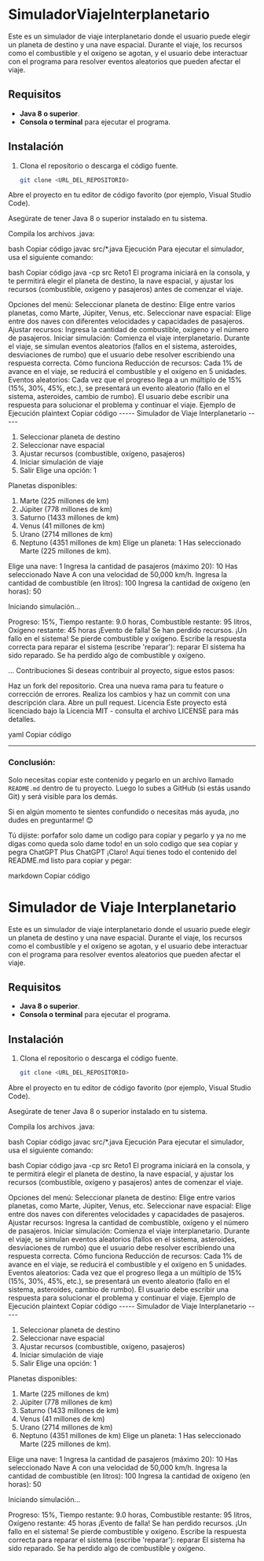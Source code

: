 # SimuladorViajeInterplanetario
Este es un simulador de viaje interplanetario donde el usuario puede elegir un planeta de destino y una nave espacial. Durante el viaje, los recursos como el combustible y el oxígeno se agotan, y el usuario debe interactuar con el programa para resolver eventos aleatorios que pueden afectar el viaje.

## Requisitos

- **Java 8 o superior**.
- **Consola o terminal** para ejecutar el programa.

## Instalación

1. Clona el repositorio o descarga el código fuente.

   ```bash
   git clone <URL_DEL_REPOSITORIO>
Abre el proyecto en tu editor de código favorito (por ejemplo, Visual Studio Code).

Asegúrate de tener Java 8 o superior instalado en tu sistema.

Compila los archivos .java:

bash
Copiar código
javac src/*.java
Ejecución
Para ejecutar el simulador, usa el siguiente comando:

bash
Copiar código
java -cp src Reto1
El programa iniciará en la consola, y te permitirá elegir el planeta de destino, la nave espacial, y ajustar los recursos (combustible, oxígeno y pasajeros) antes de comenzar el viaje.

Opciones del menú:
Seleccionar planeta de destino: Elige entre varios planetas, como Marte, Júpiter, Venus, etc.
Seleccionar nave espacial: Elige entre dos naves con diferentes velocidades y capacidades de pasajeros.
Ajustar recursos: Ingresa la cantidad de combustible, oxígeno y el número de pasajeros.
Iniciar simulación: Comienza el viaje interplanetario. Durante el viaje, se simulan eventos aleatorios (fallos en el sistema, asteroides, desviaciones de rumbo) que el usuario debe resolver escribiendo una respuesta correcta.
Cómo funciona
Reducción de recursos: Cada 1% de avance en el viaje, se reducirá el combustible y el oxígeno en 5 unidades.
Eventos aleatorios: Cada vez que el progreso llega a un múltiplo de 15% (15%, 30%, 45%, etc.), se presentará un evento aleatorio (fallo en el sistema, asteroides, cambio de rumbo). El usuario debe escribir una respuesta para solucionar el problema y continuar el viaje.
Ejemplo de Ejecución
plaintext
Copiar código
----- Simulador de Viaje Interplanetario -----
1. Seleccionar planeta de destino
2. Seleccionar nave espacial
3. Ajustar recursos (combustible, oxígeno, pasajeros)
4. Iniciar simulación de viaje
5. Salir
Elige una opción: 1

Planetas disponibles:
1. Marte (225 millones de km)
2. Júpiter (778 millones de km)
3. Saturno (1433 millones de km)
4. Venus (41 millones de km)
5. Urano (2714 millones de km)
6. Neptuno (4351 millones de km)
Elige un planeta: 1
Has seleccionado Marte (225 millones de km).

Elige una nave: 1
Ingresa la cantidad de pasajeros (máximo 20): 10
Has seleccionado Nave A con una velocidad de 50,000 km/h.
Ingresa la cantidad de combustible (en litros): 100
Ingresa la cantidad de oxígeno (en horas): 50

Iniciando simulación...

Progreso: 15%, Tiempo restante: 9.0 horas, Combustible restante: 95 litros, Oxígeno restante: 45 horas
¡Evento de falla! Se han perdido recursos.
¡Un fallo en el sistema! Se pierde combustible y oxígeno.
Escribe la respuesta correcta para reparar el sistema (escribe 'reparar'): reparar
El sistema ha sido reparado. Se ha perdido algo de combustible y oxígeno.

...
Contribuciones
Si deseas contribuir al proyecto, sigue estos pasos:

Haz un fork del repositorio.
Crea una nueva rama para tu feature o corrección de errores.
Realiza los cambios y haz un commit con una descripción clara.
Abre un pull request.
Licencia
Este proyecto está licenciado bajo la Licencia MIT - consulta el archivo LICENSE para más detalles.

yaml
Copiar código

---

### **Conclusión**:
Solo necesitas copiar este contenido y pegarlo en un archivo llamado `README.md` dentro de tu proyecto. Luego lo subes a GitHub (si estás usando Git) y será visible para los demás.

Si en algún momento te sientes confundido o necesitas más ayuda, ¡no dudes en preguntarme! 😊





Tú dijiste:
porfafor solo dame un codigo para copiar y pegarlo y ya no me digas como queda solo dame todo! en un solo codigo que sea copiar y pegra
ChatGPT Plus
ChatGPT
¡Claro! Aquí tienes todo el contenido del README.md listo para copiar y pegar:

markdown
Copiar código
# Simulador de Viaje Interplanetario

Este es un simulador de viaje interplanetario donde el usuario puede elegir un planeta de destino y una nave espacial. Durante el viaje, los recursos como el combustible y el oxígeno se agotan, y el usuario debe interactuar con el programa para resolver eventos aleatorios que pueden afectar el viaje.

## Requisitos

- **Java 8 o superior**.
- **Consola o terminal** para ejecutar el programa.

## Instalación

1. Clona el repositorio o descarga el código fuente.

   ```bash
   git clone <URL_DEL_REPOSITORIO>
Abre el proyecto en tu editor de código favorito (por ejemplo, Visual Studio Code).

Asegúrate de tener Java 8 o superior instalado en tu sistema.

Compila los archivos .java:

bash
Copiar código
javac src/*.java
Ejecución
Para ejecutar el simulador, usa el siguiente comando:

bash
Copiar código
java -cp src Reto1
El programa iniciará en la consola, y te permitirá elegir el planeta de destino, la nave espacial, y ajustar los recursos (combustible, oxígeno y pasajeros) antes de comenzar el viaje.

Opciones del menú:
Seleccionar planeta de destino: Elige entre varios planetas, como Marte, Júpiter, Venus, etc.
Seleccionar nave espacial: Elige entre dos naves con diferentes velocidades y capacidades de pasajeros.
Ajustar recursos: Ingresa la cantidad de combustible, oxígeno y el número de pasajeros.
Iniciar simulación: Comienza el viaje interplanetario. Durante el viaje, se simulan eventos aleatorios (fallos en el sistema, asteroides, desviaciones de rumbo) que el usuario debe resolver escribiendo una respuesta correcta.
Cómo funciona
Reducción de recursos: Cada 1% de avance en el viaje, se reducirá el combustible y el oxígeno en 5 unidades.
Eventos aleatorios: Cada vez que el progreso llega a un múltiplo de 15% (15%, 30%, 45%, etc.), se presentará un evento aleatorio (fallo en el sistema, asteroides, cambio de rumbo). El usuario debe escribir una respuesta para solucionar el problema y continuar el viaje.
Ejemplo de Ejecución
plaintext
Copiar código
----- Simulador de Viaje Interplanetario -----
1. Seleccionar planeta de destino
2. Seleccionar nave espacial
3. Ajustar recursos (combustible, oxígeno, pasajeros)
4. Iniciar simulación de viaje
5. Salir
Elige una opción: 1

Planetas disponibles:
1. Marte (225 millones de km)
2. Júpiter (778 millones de km)
3. Saturno (1433 millones de km)
4. Venus (41 millones de km)
5. Urano (2714 millones de km)
6. Neptuno (4351 millones de km)
Elige un planeta: 1
Has seleccionado Marte (225 millones de km).

Elige una nave: 1
Ingresa la cantidad de pasajeros (máximo 20): 10
Has seleccionado Nave A con una velocidad de 50,000 km/h.
Ingresa la cantidad de combustible (en litros): 100
Ingresa la cantidad de oxígeno (en horas): 50

Iniciando simulación...

Progreso: 15%, Tiempo restante: 9.0 horas, Combustible restante: 95 litros, Oxígeno restante: 45 horas
¡Evento de falla! Se han perdido recursos.
¡Un fallo en el sistema! Se pierde combustible y oxígeno.
Escribe la respuesta correcta para reparar el sistema (escribe 'reparar'): reparar
El sistema ha sido reparado. Se ha perdido algo de combustible y oxígeno.
